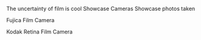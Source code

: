 The uncertainty of film is cool
Showcase Cameras
Showcase photos taken

Fujica Film Camera

Kodak Retina Film Camera


